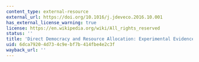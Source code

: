 ```yaml
---
content_type: external-resource
external_url: https://doi.org/10.1016/j.jdeveco.2016.10.001
has_external_license_warning: true
license: https://en.wikipedia.org/wiki/All_rights_reserved
status: ''
title: 'Direct Democracy and Resource Allocation: Experimental Evidence from Afghanistan'
uid: 6dca7920-4d73-4c9e-bf7b-414fbe4e2c3f
wayback_url: ''
---
```

